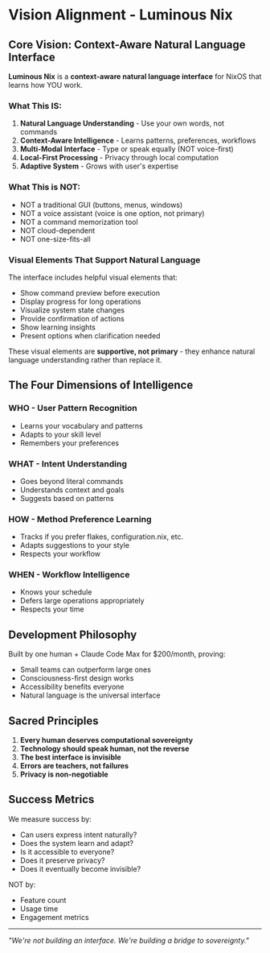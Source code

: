 # Vision Alignment - Luminous Nix

## Core Vision: Context-Aware Natural Language Interface

**Luminous Nix** is a **context-aware natural language interface** for NixOS that learns how YOU work.

### What This IS:
1. **Natural Language Understanding** - Use your own words, not commands
2. **Context-Aware Intelligence** - Learns patterns, preferences, workflows
3. **Multi-Modal Interface** - Type or speak equally (NOT voice-first)
4. **Local-First Processing** - Privacy through local computation
5. **Adaptive System** - Grows with user's expertise

### What This is NOT:
- NOT a traditional GUI (buttons, menus, windows)
- NOT a voice assistant (voice is one option, not primary)
- NOT a command memorization tool
- NOT cloud-dependent
- NOT one-size-fits-all

### Visual Elements That Support Natural Language
The interface includes helpful visual elements that:
- Show command preview before execution
- Display progress for long operations
- Visualize system state changes
- Provide confirmation of actions
- Show learning insights
- Present options when clarification needed

These visual elements are **supportive, not primary** - they enhance natural language understanding rather than replace it.

## The Four Dimensions of Intelligence

### WHO - User Pattern Recognition
- Learns your vocabulary and patterns
- Adapts to your skill level
- Remembers your preferences

### WHAT - Intent Understanding
- Goes beyond literal commands
- Understands context and goals
- Suggests based on patterns

### HOW - Method Preference Learning
- Tracks if you prefer flakes, configuration.nix, etc.
- Adapts suggestions to your style
- Respects your workflow

### WHEN - Workflow Intelligence
- Knows your schedule
- Defers large operations appropriately
- Respects your time

## Development Philosophy

Built by one human + Claude Code Max for $200/month, proving:
- Small teams can outperform large ones
- Consciousness-first design works
- Accessibility benefits everyone
- Natural language is the universal interface

## Sacred Principles

1. **Every human deserves computational sovereignty**
2. **Technology should speak human, not the reverse**
3. **The best interface is invisible**
4. **Errors are teachers, not failures**
5. **Privacy is non-negotiable**

## Success Metrics

We measure success by:
- Can users express intent naturally?
- Does the system learn and adapt?
- Is it accessible to everyone?
- Does it preserve privacy?
- Does it eventually become invisible?

NOT by:
- Feature count
- Usage time
- Engagement metrics

---

*"We're not building an interface. We're building a bridge to sovereignty."*
